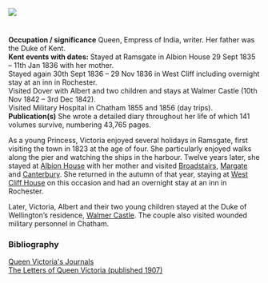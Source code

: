 <a href="https://dev.visual-essays.app"><img src="https://dev-visual-essays.netlify.app/images/ve-button.png"/></a> 
<param author="Alyson Hunt" banner="/images/banners/19c.jpg" layout="vtl" title="Queen Victoria (1819-1901)" ve-config/>

<param aliases="Chatham" eid="Q729006" ve-entity/>
<param aliases="Ramsgate" eid="Q736439" ve-entity/>
<param aliases="Dover" eid="Q179224" ve-entity/>
<param aliases="Rochester" eid="Q507517" ve-entity/>

#

**Occupation / significance** Queen, Empress of India, writer. Her father was the Duke of Kent.   
**Kent events with dates:** Stayed at Ramsgate in Albion House 29 Sept 1835 – 11th Jan 1836 with her mother.   
Stayed again 30th Sept 1836 – 29 Nov 1836 in West Cliff including overnight stay at an inn in Rochester.    
Visited Dover with Albert and two children and stays at Walmer Castle (10th Nov 1842 – 3rd Dec 1842).    
Visited Military Hospital in Chatham 1855 and 1856 (day trips).       
**Publication(s)** She wrote a detailed diary throughout her life of which 141 volumes survive, numbering 43,765 pages.   
<param ve-image-v2 manifest="https://iiif.juncture-digital.org/wc:Queen_Victoria_as_a_young_woman%2C_by_F.W._Wilkin_Wellcome_L0012031.jpg/manifest.json">

As a young Princess, Victoria enjoyed several holidays in Ramsgate, first visiting the town in 1823 at the age of four. She particularly enjoyed walks along the pier and watching the ships in the harbour.  Twelve years later, she stayed at [Albion House](/19c/19c-victoria-albion-house) with her mother and visited [Broadstairs](/dickens/broadstairs-19th-century/), [Margate](/dickens/19c-margate/) and [Canterbury](/19c/19c-canterbury/). She returned in the autumn of that year, staying at [West Cliff House](/19c/19c-west-cliff-house) on this occasion and had an overnight stay at an inn in Rochester.  
<param attribution="Dr Alyson Hunt" label="Pierremont House, Ramsgate" url="https://stor.artstor.org/stor/2204efeb-42d0-40d9-b76e-ce129b2afd50" ve-image/>
<param center="51.3319, 1.4183" ve-map zoom="15"/>

Later, Victoria, Albert and their two young children stayed at the Duke of Wellington’s residence, [Walmer Castle](/19c/19c-victoria-walmer-castle). The couple also visited wounded military personnel in Chatham.
<param ve-image-v2 manifest="https://iiif.juncture-digital.org/wc:Walmer_Castle_aerial_view.jpg/manifest.json">

### Bibliography

[Queen Victoria's Journals](http://www.queenvictoriasjournals.org/home.do)   
[The Letters of Queen Victoria (published 1907)](https://archive.org/details/lettersofqueenvi01victuoft/page/n6)       
<param ve-image-v2 manifest="https://iiif.juncture-digital.org/wc:Ramsgate_Sands.jpg/manifest.json">
 
